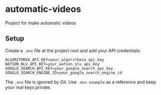 # automatic-videos

Project for make automatic videos

## Setup

Create a `.env` file at the project root and add your API credentials:

```env
ALGORITHMIA_API_KEY=your_algorithmia_api_key
WATSON_NLU_API_KEY=your_watson_nlu_api_key
GOOGLE_SEARCH_API_KEY=your_google_search_api_key
GOOGLE_SEARCH_ENGINE_ID=your_google_search_engine_id
```

The `.env` file is ignored by Git. Use `.env.example` as a reference and keep your real keys private.
